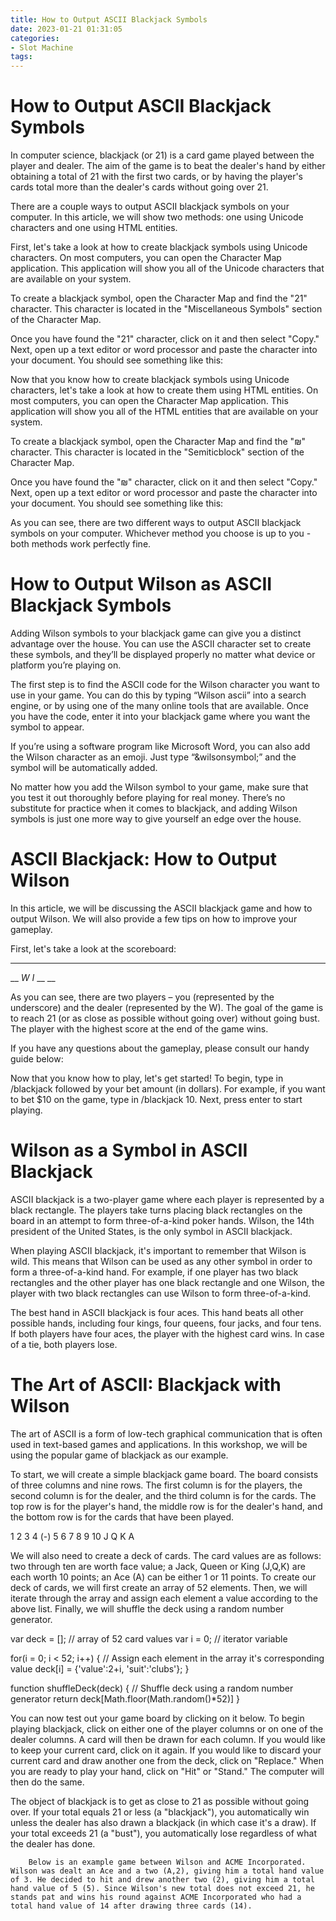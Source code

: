 ```yaml
---
title: How to Output ASCII Blackjack Symbols 
date: 2023-01-21 01:31:05
categories:
- Slot Machine
tags:
---
```



#  How to Output ASCII Blackjack Symbols 

In computer science, blackjack (or 21) is a card game played between the player and dealer. The aim of the game is to beat the dealer's hand by either obtaining a total of 21 with the first two cards, or by having the player's cards total more than the dealer's cards without going over 21.

There are a couple ways to output ASCII blackjack symbols on your computer. In this article, we will show two methods: one using Unicode characters and one using HTML entities.

First, let's take a look at how to create blackjack symbols using Unicode characters. On most computers, you can open the Character Map application. This application will show you all of the Unicode characters that are available on your system.

To create a blackjack symbol, open the Character Map and find the "21" character. This character is located in the "Miscellaneous Symbols" section of the Character Map.


Once you have found the "21" character, click on it and then select "Copy." Next, open up a text editor or word processor and paste the character into your document. You should see something like this: 

Now that you know how to create blackjack symbols using Unicode characters, let's take a look at how to create them using HTML entities. On most computers, you can open the Character Map application. This application will show you all of the HTML entities that are available on your system.

To create a blackjack symbol, open the Character Map and find the "₪" character. This character is located in the "Semiticblock" section of the Character Map.


Once you have found the "₪" character, click on it and then select "Copy." Next, open up a text editor or word processor and paste the character into your document. You should see something like this: 

As you can see, there are two different ways to output ASCII blackjack symbols on your computer. Whichever method you choose is up to you - both methods work perfectly fine.

#  How to Output Wilson as ASCII Blackjack Symbols

Adding Wilson symbols to your blackjack game can give you a distinct advantage over the house. You can use the ASCII character set to create these symbols, and they’ll be displayed properly no matter what device or platform you’re playing on.

The first step is to find the ASCII code for the Wilson character you want to use in your game. You can do this by typing “Wilson ascii” into a search engine, or by using one of the many online tools that are available. Once you have the code, enter it into your blackjack game where you want the symbol to appear.

If you’re using a software program like Microsoft Word, you can also add the Wilson character as an emoji. Just type “&wilsonsymbol;” and the symbol will be automatically added.

No matter how you add the Wilson symbol to your game, make sure that you test it out thoroughly before playing for real money. There’s no substitute for practice when it comes to blackjack, and adding Wilson symbols is just one more way to give yourself an edge over the house.

#  ASCII Blackjack: How to Output Wilson 

In this article, we will be discussing the ASCII blackjack game and how to output Wilson. We will also provide a few tips on how to improve your gameplay.

First, let's take a look at the scoreboard:

___ 
__ 
_W_ 
_I_ 
__ 
__ 


As you can see, there are two players – you (represented by the underscore) and the dealer (represented by the W). The goal of the game is to reach 21 (or as close as possible without going over) without going bust. The player with the highest score at the end of the game wins.

If you have any questions about the gameplay, please consult our handy guide below:
















Now that you know how to play, let's get started! To begin, type in /blackjack followed by your bet amount (in dollars). For example, if you want to bet $10 on the game, type in /blackjack 10. Next, press enter to start playing.

#  Wilson as a Symbol in ASCII Blackjack 

ASCII blackjack is a two-player game where each player is represented by a black rectangle. The players take turns placing black rectangles on the board in an attempt to form three-of-a-kind poker hands. Wilson, the 14th president of the United States, is the only symbol in ASCII blackjack.

When playing ASCII blackjack, it's important to remember that Wilson is wild. This means that Wilson can be used as any other symbol in order to form a three-of-a-kind hand. For example, if one player has two black rectangles and the other player has one black rectangle and one Wilson, the player with two black rectangles can use Wilson to form three-of-a-kind.

The best hand in ASCII blackjack is four aces. This hand beats all other possible hands, including four kings, four queens, four jacks, and four tens. If both players have four aces, the player with the highest card wins. In case of a tie, both players lose.

#  The Art of ASCII: Blackjack with Wilson

The art of ASCII is a form of low-tech graphical communication that is often used in text-based games and applications. In this workshop, we will be using the popular game of blackjack as our example.

To start, we will create a simple blackjack game board. The board consists of three columns and nine rows. The first column is for the players, the second column is for the dealer, and the third column is for the cards. The top row is for the player's hand, the middle row is for the dealer's hand, and the bottom row is for the cards that have been played.

1     2     3
4   (-) 5 6 7 8 9
10 J Q K A


We will also need to create a deck of cards. The card values are as follows: two through ten are worth face value; a Jack, Queen or King (J,Q,K) are each worth 10 points; an Ace (A) can be either 1 or 11 points. To create our deck of cards, we will first create an array of 52 elements. Then, we will iterate through the array and assign each element a value according to the above list. Finally, we will shuffle the deck using a random number generator.

var deck = []; // array of 52 card values
var i = 0; // iterator variable


for(i = 0; i < 52; i++) { // Assign each element in the array it's corresponding value deck[i] = {'value':2+i, 'suit':'clubs'}; }


function shuffleDeck(deck) { // Shuffle deck using a random number generator return deck[Math.floor(Math.random()*52)] }

You can now test out your game board by clicking on it below. To begin playing blackjack, click on either one of the player columns or on one of the dealer columns. A card will then be drawn for each column. If you would like to keep your current card, click on it again. If you would like to discard your current card and draw another one from the deck, click on "Replace." When you are ready to play your hand, click on "Hit" or "Stand." The computer will then do the same.

The object of blackjack is to get as close to 21 as possible without going over. If your total equals 21 or less (a "blackjack"), you automatically win unless the dealer has also drawn a blackjack (in which case it's a draw). If your total exceeds 21 (a "bust"), you automatically lose regardless of what the dealer has done.



		Below is an example game between Wilson and ACME Incorporated. Wilson was dealt an Ace and a two (A,2), giving him a total hand value of 3. He decided to hit and drew another two (2), giving him a total hand value of 5 (5). Since Wilson's new total does not exceed 21, he stands pat and wins his round against ACME Incorporated who had a total hand value of 14 after drawing three cards (14).



